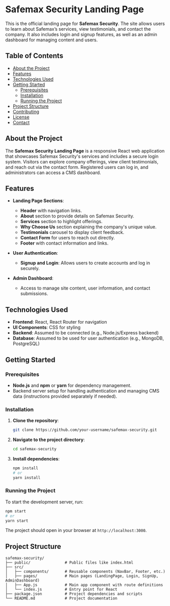 # Safemax Security Landing Page

This is the official landing page for **Safemax Security**. The site allows users to learn about Safemax’s services, view testimonials, and contact the company. It also includes login and signup features, as well as an admin dashboard for managing content and users.

## Table of Contents

- [About the Project](#about-the-project)
- [Features](#features)
- [Technologies Used](#technologies-used)
- [Getting Started](#getting-started)
  - [Prerequisites](#prerequisites)
  - [Installation](#installation)
  - [Running the Project](#running-the-project)
- [Project Structure](#project-structure)
- [Contributing](#contributing)
- [License](#license)
- [Contact](#contact)

## About the Project

The **Safemax Security Landing Page** is a responsive React web application that showcases Safemax Security's services and includes a secure login system. Visitors can explore company offerings, view client testimonials, and reach out via the contact form. Registered users can log in, and administrators can access a CMS dashboard.

## Features

- **Landing Page Sections**:
  - **Header** with navigation links.
  - **About** section to provide details on Safemax Security.
  - **Services** section to highlight offerings.
  - **Why Choose Us** section explaining the company's unique value.
  - **Testimonials** carousel to display client feedback.
  - **Contact Form** for users to reach out directly.
  - **Footer** with contact information and links.

- **User Authentication**:
  - **Signup and Login**: Allows users to create accounts and log in securely.

- **Admin Dashboard**:
  - Access to manage site content, user information, and contact submissions.

## Technologies Used

- **Frontend**: React, React Router for navigation
- **UI Components**: CSS for styling
- **Backend**: Assumed to be connected (e.g., Node.js/Express backend)
- **Database**: Assumed to be used for user authentication (e.g., MongoDB, PostgreSQL)

## Getting Started

### Prerequisites

- **Node.js** and **npm** or **yarn** for dependency management.
- Backend server setup for handling authentication and managing CMS data (instructions provided separately if needed).

### Installation

1. **Clone the repository**:
   ```bash
   git clone https://github.com/your-username/safemax-security.git
   ```

2. **Navigate to the project directory**:
   ```bash
   cd safemax-security
   ```

3. **Install dependencies**:
   ```bash
   npm install
   # or
   yarn install
   ```

### Running the Project

To start the development server, run:
```bash
npm start
# or
yarn start
```

The project should open in your browser at `http://localhost:3000`.

## Project Structure

```plaintext
safemax-security/
├── public/               # Public files like index.html
├── src/
│   ├── components/       # Reusable components (NavBar, Footer, etc.)
│   ├── pages/            # Main pages (LandingPage, Login, SignUp, AdminDashboard)
│   ├── App.js            # Main app component with route definitions
│   └── index.js          # Entry point for React
├── package.json          # Project dependencies and scripts
└── README.md             # Project documentation
```

